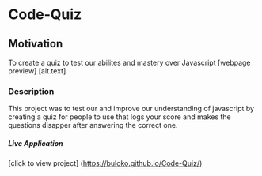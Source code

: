 # Code-Quiz
## Motivation
To create a quiz to test our abilites and mastery over Javascript
[webpage preview] [alt.text]
### Description
This project was to test our and improve our understanding of javascript by creating a quiz for people to use that logs your score and makes the questions disapper after answering the correct one.

##### Live Application
[click to view project] (https://buloko.github.io/Code-Quiz/)